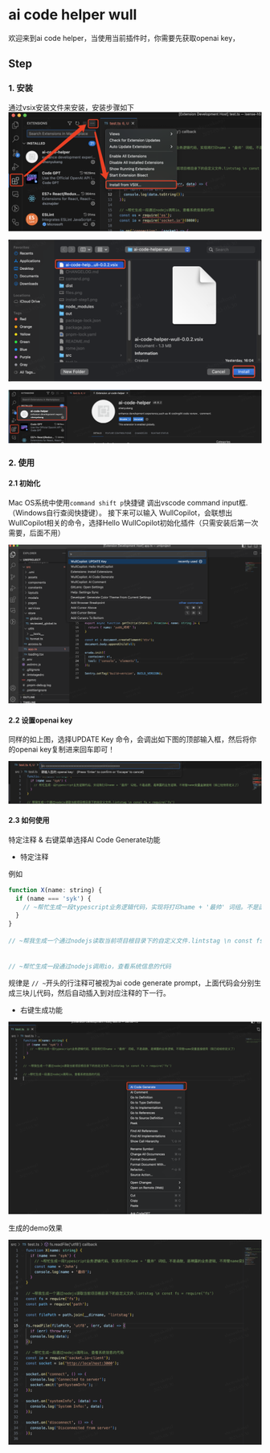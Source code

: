 # ai code helper wull
欢迎来到ai code helper，当使用当前插件时，你需要先获取openai key，

## Step
### 1. 安装
   通过vsix安装文件来安装，安装步骤如下 
![install step1](./install-step1.png)

![install step2](./files.png)

![install step3](./success.png)



### 2. 使用

#### 2.1 初始化
Mac OS系统中使用`command shift p`快捷键 调出vscode command input框.（Windows自行查阅快捷键）。
接下来可以输入 WullCopilot，会联想出WullCopilot相关的命令，选择Hello WullCopilot初始化插件（只需安装后第一次需要，后面不用）

![feature](./comand.png)

#### 2.2 设置openai key
同样的如上图，选择UPDATE Key 命令，会调出如下图的顶部输入框，然后将你的openai key复制进来回车即可！

![key](./openaikey.png)


#### 2.3 如何使用

特定注释 & 右键菜单选择AI Code Generate功能

- 特定注释

例如
``` javascript
function X(name: string) {
  if (name === 'syk') {
    // ~帮忙生成一段typescript业务逻辑代码，实现将打印name + '最帅' 词组。不是函数，是裸露的业务逻辑，不用管name变量直接使用（我已经给你定义了）
  }
}

// ~帮我生成一个通过nodejs读取当前项目根目录下的自定义文件.lintstag \n const fs = require('fs')


// ~帮忙生成一段通过nodejs调用io，查看系统信息的代码
```

规律是 `// ~`开头的行注释可被视为ai code generate prompt，上面代码会分别生成三块儿代码，然后自动插入到对应注释的下一行。

- 右键生成功能

![generate](./generate.png)

生成的demo效果

![ending](./ending.png)
